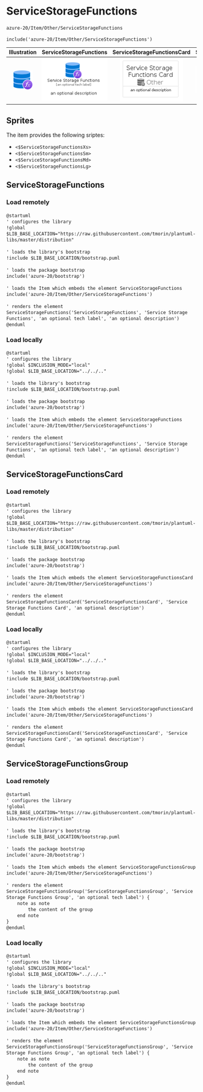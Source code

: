 # ServiceStorageFunctions


```text
azure-20/Item/Other/ServiceStorageFunctions
```

```text
include('azure-20/Item/Other/ServiceStorageFunctions')
```



| Illustration | ServiceStorageFunctions | ServiceStorageFunctionsCard | ServiceStorageFunctionsGroup |
| :---: | :---: | :---: | :---: |
| ![illustration for Illustration](../../../azure-20/Item/Other/ServiceStorageFunctions.png) | ![illustration for ServiceStorageFunctions](../../../azure-20/Item/Other/ServiceStorageFunctions.Local.png) | ![illustration for ServiceStorageFunctionsCard](../../../azure-20/Item/Other/ServiceStorageFunctionsCard.Local.png) | ![illustration for ServiceStorageFunctionsGroup](../../../azure-20/Item/Other/ServiceStorageFunctionsGroup.Local.png) |



## Sprites
The item provides the following sriptes:

- `<$ServiceStorageFunctionsXs>`
- `<$ServiceStorageFunctionsSm>`
- `<$ServiceStorageFunctionsMd>`
- `<$ServiceStorageFunctionsLg>`





## ServiceStorageFunctions

### Load remotely
```plantuml
@startuml
' configures the library
!global $LIB_BASE_LOCATION="https://raw.githubusercontent.com/tmorin/plantuml-libs/master/distribution"

' loads the library's bootstrap
!include $LIB_BASE_LOCATION/bootstrap.puml

' loads the package bootstrap
include('azure-20/bootstrap')

' loads the Item which embeds the element ServiceStorageFunctions
include('azure-20/Item/Other/ServiceStorageFunctions')

' renders the element
ServiceStorageFunctions('ServiceStorageFunctions', 'Service Storage Functions', 'an optional tech label', 'an optional description')
@enduml
```

### Load locally
```plantuml
@startuml
' configures the library
!global $INCLUSION_MODE="local"
!global $LIB_BASE_LOCATION="../../.."

' loads the library's bootstrap
!include $LIB_BASE_LOCATION/bootstrap.puml

' loads the package bootstrap
include('azure-20/bootstrap')

' loads the Item which embeds the element ServiceStorageFunctions
include('azure-20/Item/Other/ServiceStorageFunctions')

' renders the element
ServiceStorageFunctions('ServiceStorageFunctions', 'Service Storage Functions', 'an optional tech label', 'an optional description')
@enduml
```

## ServiceStorageFunctionsCard

### Load remotely
```plantuml
@startuml
' configures the library
!global $LIB_BASE_LOCATION="https://raw.githubusercontent.com/tmorin/plantuml-libs/master/distribution"

' loads the library's bootstrap
!include $LIB_BASE_LOCATION/bootstrap.puml

' loads the package bootstrap
include('azure-20/bootstrap')

' loads the Item which embeds the element ServiceStorageFunctionsCard
include('azure-20/Item/Other/ServiceStorageFunctions')

' renders the element
ServiceStorageFunctionsCard('ServiceStorageFunctionsCard', 'Service Storage Functions Card', 'an optional description')
@enduml
```

### Load locally
```plantuml
@startuml
' configures the library
!global $INCLUSION_MODE="local"
!global $LIB_BASE_LOCATION="../../.."

' loads the library's bootstrap
!include $LIB_BASE_LOCATION/bootstrap.puml

' loads the package bootstrap
include('azure-20/bootstrap')

' loads the Item which embeds the element ServiceStorageFunctionsCard
include('azure-20/Item/Other/ServiceStorageFunctions')

' renders the element
ServiceStorageFunctionsCard('ServiceStorageFunctionsCard', 'Service Storage Functions Card', 'an optional description')
@enduml
```

## ServiceStorageFunctionsGroup

### Load remotely
```plantuml
@startuml
' configures the library
!global $LIB_BASE_LOCATION="https://raw.githubusercontent.com/tmorin/plantuml-libs/master/distribution"

' loads the library's bootstrap
!include $LIB_BASE_LOCATION/bootstrap.puml

' loads the package bootstrap
include('azure-20/bootstrap')

' loads the Item which embeds the element ServiceStorageFunctionsGroup
include('azure-20/Item/Other/ServiceStorageFunctions')

' renders the element
ServiceStorageFunctionsGroup('ServiceStorageFunctionsGroup', 'Service Storage Functions Group', 'an optional tech label') {
    note as note
        the content of the group
    end note
}
@enduml
```

### Load locally
```plantuml
@startuml
' configures the library
!global $INCLUSION_MODE="local"
!global $LIB_BASE_LOCATION="../../.."

' loads the library's bootstrap
!include $LIB_BASE_LOCATION/bootstrap.puml

' loads the package bootstrap
include('azure-20/bootstrap')

' loads the Item which embeds the element ServiceStorageFunctionsGroup
include('azure-20/Item/Other/ServiceStorageFunctions')

' renders the element
ServiceStorageFunctionsGroup('ServiceStorageFunctionsGroup', 'Service Storage Functions Group', 'an optional tech label') {
    note as note
        the content of the group
    end note
}
@enduml
```

